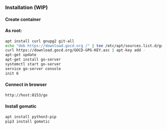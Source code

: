 ### Installation (WIP)
#### Create container
#### As root:
```bash
apt install curl gnupg2 git-all
echo "deb https://download.gocd.org /" | tee /etc/apt/sources.list.d/gocd.list
curl https://download.gocd.org/GOCD-GPG-KEY.asc | apt-key add -
apt-get update
apt-get install go-server
systemctl start go-server
service go-server console
init 6
```
#### Connect in browser
```html
http://host:8153/go
```
#### Install gomatic
```bash
apt install python3-pip
pip3 install gomatic
```

